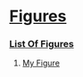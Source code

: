 # [Figures](#figures)

  
### [List Of Figures](#list-of-figures)  
  
1.  [My Figure][1]  


[1]: http://localhost/sub-1/document#my-figure "My Figure"
